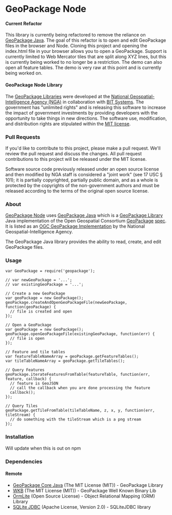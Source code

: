 # GeoPackage Node

#### Current Refactor ####
This library is currently being refactored to remove the reliance on  [GeoPackage Java](http://ngageoint.github.io/geopackage-java/).  The goal of this refactor is to open and edit GeoPackage files in the browser and Node.  Cloning this project and opening the index.html file in your browser allows you to open a GeoPackage.  Support is currently limited to Web Mercator tiles that are split along XYZ lines, but this is currently being worked to no longer be a restriction.  The demo can also open all feature tables.  The demo is very raw at this point and is currently being worked on.

#### GeoPackage Node Library ####

The [GeoPackage Libraries](http://ngageoint.github.io/GeoPackage/) were developed at the [National Geospatial-Intelligence Agency (NGA)](http://www.nga.mil/) in collaboration with [BIT Systems](http://www.bit-sys.com/). The government has "unlimited rights" and is releasing this software to increase the impact of government investments by providing developers with the opportunity to take things in new directions. The software use, modification, and distribution rights are stipulated within the [MIT license](http://choosealicense.com/licenses/mit/).

### Pull Requests ###
If you'd like to contribute to this project, please make a pull request. We'll review the pull request and discuss the changes. All pull request contributions to this project will be released under the MIT license.

Software source code previously released under an open source license and then modified by NGA staff is considered a "joint work" (see 17 USC § 101); it is partially copyrighted, partially public domain, and as a whole is protected by the copyrights of the non-government authors and must be released according to the terms of the original open source license.

### About ###

[GeoPackage Node](https://github.com/ngageoint/geopackage-node) uses [GeoPackage Java](http://ngageoint.github.io/geopackage-java/) which is a [GeoPackage Library](http://ngageoint.github.io/GeoPackage/) Java implementation of the Open Geospatial Consortium [GeoPackage](http://www.geopackage.org/) [spec](http://www.geopackage.org/spec/).  It is listed as an [OGC GeoPackage Implementation](http://www.geopackage.org/#implementations_nga) by the National Geospatial-Intelligence Agency.

The GeoPackage Java library provides the ability to read, create, and edit GeoPackage files.

### Usage ###

    var GeoPackage = require('geopackage');

    // var newGeoPackage = '...';
    // var existingGeoPackage = '...';

    // Create a new GeoPackage
    var geoPackage = new GeoPackage();
    geoPackage.createAndOpenGeoPackageFile(newGeoPackage, function(geoPackage) {
      // file is created and open
    });

    // Open a GeoPackage
    var geoPackage = new GeoPackage();
    geoPackage.openGeoPackageFile(existingGeoPackage, function(err) {
      // file is open
    });

    // Feature and tile tables
    var featureTableNameArray = geoPackage.getFeatureTables();
    var tileTableNameArray = geoPackage.getTileTables();

    // Query Features
    geoPackage.iterateFeaturesFromTable(featureTable, function(err, feature, callback) {
      // feature is GeoJSON
      // call the callback when you are done processing the feature
      callback();
    });

    // Query Tiles
    geoPackage.getTileFromTable(tileTableName, z, x, y, function(err, tileStream) {
      // do something with the tileStream which is a png stream
    });

### Installation ###

Will update when this is out on npm

### Dependencies ###

#### Remote ####

* [GeoPackage Core Java](https://github.com/ngageoint/geopackage-core-java) (The MIT License (MIT)) - GeoPackage Library
* [WKB](https://github.com/ngageoint/geopackage-wkb-java) (The MIT License (MIT)) - GeoPackage Well Known Binary Lib
* [OrmLite](http://ormlite.com/) (Open Source License) - Object Relational Mapping (ORM) Library
* [SQLite JDBC](https://bitbucket.org/xerial/sqlite-jdbc) (Apache License, Version 2.0) - SQLiteJDBC library

